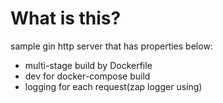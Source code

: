 # What is this?

sample gin http server that has properties below:

- multi-stage build by Dockerfile
- dev for docker-compose build
- logging for each request(zap logger using)
   
